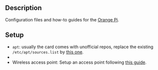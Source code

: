 Description
-----------

Configuration files and how-to guides for the [Orange Pi](http://www.orangepi.org/).

Setup
-----

* `apt`: usually the card comes with unofficial repos, replace the existing `/etc/apt/sources.list` by [this one](sources.list).
* 
* Wireless access point: Setup an access point following [this guide](https://github.com/luiscarlosgph/how-to/tree/main/access_point).
